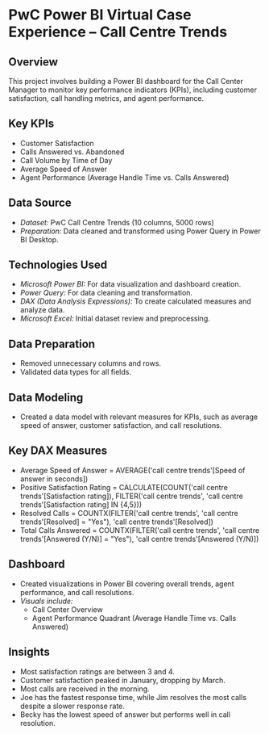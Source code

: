 # PwC Power BI Virtual Case Experience – Call Centre Trends

## Overview
This project involves building a Power BI dashboard for the Call Center Manager to monitor key performance indicators (KPIs), including customer satisfaction, call handling metrics, and agent performance.

## Key KPIs
- Customer Satisfaction
- Calls Answered vs. Abandoned
- Call Volume by Time of Day
- Average Speed of Answer
- Agent Performance (Average Handle Time vs. Calls Answered)

## Data Source
- *Dataset:* PwC Call Centre Trends (10 columns, 5000 rows)
- *Preparation:* Data cleaned and transformed using Power Query in Power BI Desktop.

## Technologies Used
- *Microsoft Power BI:* For data visualization and dashboard creation.
- *Power Query:* For data cleaning and transformation.
- *DAX (Data Analysis Expressions):* To create calculated measures and analyze data.
- *Microsoft Excel:* Initial dataset review and preprocessing.

## Data Preparation
- Removed unnecessary columns and rows.
- Validated data types for all fields.

## Data Modeling
- Created a data model with relevant measures for KPIs, such as average speed of answer, customer satisfaction, and call resolutions.

## Key DAX Measures
- Average Speed of Answer = AVERAGE('call centre trends'[Speed of answer in seconds])
- Positive Satisfaction Rating = CALCULATE(COUNT('call centre trends'[Satisfaction rating]), FILTER('call centre trends', 'call centre trends'[Satisfaction rating] IN {4,5}))
- Resolved Calls = COUNTX(FILTER('call centre trends', 'call centre trends'[Resolved] = "Yes"), 'call centre trends'[Resolved])
- Total Calls Answered = COUNTX(FILTER('call centre trends', 'call centre trends'[Answered (Y/N)] = "Yes"), 'call centre trends'[Answered (Y/N)])

## Dashboard
- Created visualizations in Power BI covering overall trends, agent performance, and call resolutions.
- *Visuals include:*
  - Call Center Overview
  - Agent Performance Quadrant (Average Handle Time vs. Calls Answered)

## Insights
- Most satisfaction ratings are between 3 and 4.
- Customer satisfaction peaked in January, dropping by March.
- Most calls are received in the morning.
- Joe has the fastest response time, while Jim resolves the most calls despite a slower response rate.
- Becky has the lowest speed of answer but performs well in call resolution.
